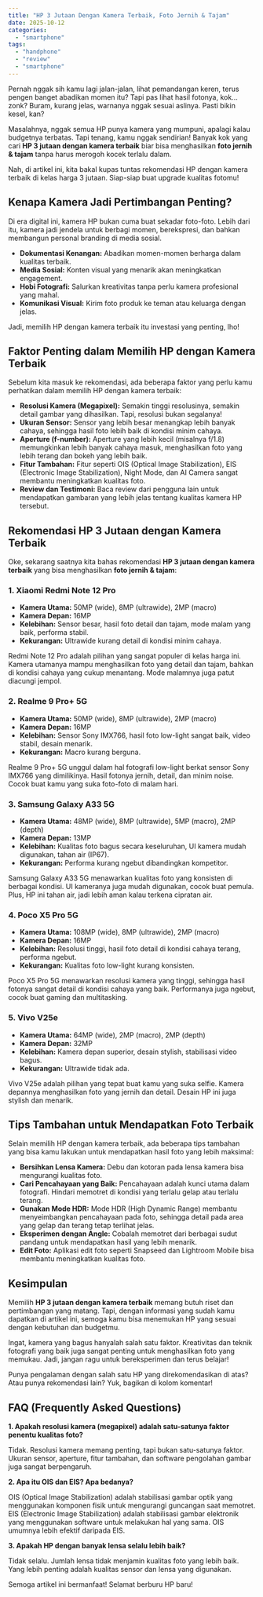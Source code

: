 ```yaml
---
title: "HP 3 Jutaan Dengan Kamera Terbaik, Foto Jernih & Tajam"
date: 2025-10-12
categories: 
  - "smartphone"
tags: 
  - "handphone"
  - "review"
  - "smartphone"
---
```


Pernah nggak sih kamu lagi jalan-jalan, lihat pemandangan keren, terus pengen banget abadikan momen itu? Tapi pas lihat hasil fotonya, kok... zonk? Buram, kurang jelas, warnanya nggak sesuai aslinya. Pasti bikin kesel, kan?

Masalahnya, nggak semua HP punya kamera yang mumpuni, apalagi kalau budgetnya terbatas. Tapi tenang, kamu nggak sendirian! Banyak kok yang cari **HP 3 jutaan dengan kamera terbaik** biar bisa menghasilkan **foto jernih & tajam** tanpa harus merogoh kocek terlalu dalam.

Nah, di artikel ini, kita bakal kupas tuntas rekomendasi HP dengan kamera terbaik di kelas harga 3 jutaan. Siap-siap buat upgrade kualitas fotomu!

## Kenapa Kamera Jadi Pertimbangan Penting?

Di era digital ini, kamera HP bukan cuma buat sekadar foto-foto. Lebih dari itu, kamera jadi jendela untuk berbagi momen, berekspresi, dan bahkan membangun personal branding di media sosial.

- **Dokumentasi Kenangan:** Abadikan momen-momen berharga dalam kualitas terbaik.
- **Media Sosial:** Konten visual yang menarik akan meningkatkan engagement.
- **Hobi Fotografi:** Salurkan kreativitas tanpa perlu kamera profesional yang mahal.
- **Komunikasi Visual:** Kirim foto produk ke teman atau keluarga dengan jelas.

Jadi, memilih HP dengan kamera terbaik itu investasi yang penting, lho!

## Faktor Penting dalam Memilih HP dengan Kamera Terbaik

Sebelum kita masuk ke rekomendasi, ada beberapa faktor yang perlu kamu perhatikan dalam memilih HP dengan kamera terbaik:

- **Resolusi Kamera (Megapixel):** Semakin tinggi resolusinya, semakin detail gambar yang dihasilkan. Tapi, resolusi bukan segalanya!
- **Ukuran Sensor:** Sensor yang lebih besar menangkap lebih banyak cahaya, sehingga hasil foto lebih baik di kondisi minim cahaya.
- **Aperture (f-number):** Aperture yang lebih kecil (misalnya f/1.8) memungkinkan lebih banyak cahaya masuk, menghasilkan foto yang lebih terang dan bokeh yang lebih baik.
- **Fitur Tambahan:** Fitur seperti OIS (Optical Image Stabilization), EIS (Electronic Image Stabilization), Night Mode, dan AI Camera sangat membantu meningkatkan kualitas foto.
- **Review dan Testimoni:** Baca review dari pengguna lain untuk mendapatkan gambaran yang lebih jelas tentang kualitas kamera HP tersebut.

## Rekomendasi HP 3 Jutaan dengan Kamera Terbaik

Oke, sekarang saatnya kita bahas rekomendasi **HP 3 jutaan dengan kamera terbaik** yang bisa menghasilkan **foto jernih & tajam**:

### 1\. Xiaomi Redmi Note 12 Pro

- **Kamera Utama:** 50MP (wide), 8MP (ultrawide), 2MP (macro)
- **Kamera Depan:** 16MP
- **Kelebihan:** Sensor besar, hasil foto detail dan tajam, mode malam yang baik, performa stabil.
- **Kekurangan:** Ultrawide kurang detail di kondisi minim cahaya.

Redmi Note 12 Pro adalah pilihan yang sangat populer di kelas harga ini. Kamera utamanya mampu menghasilkan foto yang detail dan tajam, bahkan di kondisi cahaya yang cukup menantang. Mode malamnya juga patut diacungi jempol.

### 2\. Realme 9 Pro+ 5G

- **Kamera Utama:** 50MP (wide), 8MP (ultrawide), 2MP (macro)
- **Kamera Depan:** 16MP
- **Kelebihan:** Sensor Sony IMX766, hasil foto low-light sangat baik, video stabil, desain menarik.
- **Kekurangan:** Macro kurang berguna.

Realme 9 Pro+ 5G unggul dalam hal fotografi low-light berkat sensor Sony IMX766 yang dimilikinya. Hasil fotonya jernih, detail, dan minim noise. Cocok buat kamu yang suka foto-foto di malam hari.

### 3\. Samsung Galaxy A33 5G

- **Kamera Utama:** 48MP (wide), 8MP (ultrawide), 5MP (macro), 2MP (depth)
- **Kamera Depan:** 13MP
- **Kelebihan:** Kualitas foto bagus secara keseluruhan, UI kamera mudah digunakan, tahan air (IP67).
- **Kekurangan:** Performa kurang ngebut dibandingkan kompetitor.

Samsung Galaxy A33 5G menawarkan kualitas foto yang konsisten di berbagai kondisi. UI kameranya juga mudah digunakan, cocok buat pemula. Plus, HP ini tahan air, jadi lebih aman kalau terkena cipratan air.

### 4\. Poco X5 Pro 5G

- **Kamera Utama:** 108MP (wide), 8MP (ultrawide), 2MP (macro)
- **Kamera Depan:** 16MP
- **Kelebihan:** Resolusi tinggi, hasil foto detail di kondisi cahaya terang, performa ngebut.
- **Kekurangan:** Kualitas foto low-light kurang konsisten.

Poco X5 Pro 5G menawarkan resolusi kamera yang tinggi, sehingga hasil fotonya sangat detail di kondisi cahaya yang baik. Performanya juga ngebut, cocok buat gaming dan multitasking.

### 5\. Vivo V25e

- **Kamera Utama:** 64MP (wide), 2MP (macro), 2MP (depth)
- **Kamera Depan:** 32MP
- **Kelebihan:** Kamera depan superior, desain stylish, stabilisasi video bagus.
- **Kekurangan:** Ultrawide tidak ada.

Vivo V25e adalah pilihan yang tepat buat kamu yang suka selfie. Kamera depannya menghasilkan foto yang jernih dan detail. Desain HP ini juga stylish dan menarik.

## Tips Tambahan untuk Mendapatkan Foto Terbaik

Selain memilih HP dengan kamera terbaik, ada beberapa tips tambahan yang bisa kamu lakukan untuk mendapatkan hasil foto yang lebih maksimal:

- **Bersihkan Lensa Kamera:** Debu dan kotoran pada lensa kamera bisa mengurangi kualitas foto.
- **Cari Pencahayaan yang Baik:** Pencahayaan adalah kunci utama dalam fotografi. Hindari memotret di kondisi yang terlalu gelap atau terlalu terang.
- **Gunakan Mode HDR:** Mode HDR (High Dynamic Range) membantu menyeimbangkan pencahayaan pada foto, sehingga detail pada area yang gelap dan terang tetap terlihat jelas.
- **Eksperimen dengan Angle:** Cobalah memotret dari berbagai sudut pandang untuk mendapatkan hasil yang lebih menarik.
- **Edit Foto:** Aplikasi edit foto seperti Snapseed dan Lightroom Mobile bisa membantu meningkatkan kualitas foto.

## Kesimpulan

Memilih **HP 3 jutaan dengan kamera terbaik** memang butuh riset dan pertimbangan yang matang. Tapi, dengan informasi yang sudah kamu dapatkan di artikel ini, semoga kamu bisa menemukan HP yang sesuai dengan kebutuhan dan budgetmu.

Ingat, kamera yang bagus hanyalah salah satu faktor. Kreativitas dan teknik fotografi yang baik juga sangat penting untuk menghasilkan foto yang memukau. Jadi, jangan ragu untuk bereksperimen dan terus belajar!

Punya pengalaman dengan salah satu HP yang direkomendasikan di atas? Atau punya rekomendasi lain? Yuk, bagikan di kolom komentar!

## FAQ (Frequently Asked Questions)

**1\. Apakah resolusi kamera (megapixel) adalah satu-satunya faktor penentu kualitas foto?**

Tidak. Resolusi kamera memang penting, tapi bukan satu-satunya faktor. Ukuran sensor, aperture, fitur tambahan, dan software pengolahan gambar juga sangat berpengaruh.

**2\. Apa itu OIS dan EIS? Apa bedanya?**

OIS (Optical Image Stabilization) adalah stabilisasi gambar optik yang menggunakan komponen fisik untuk mengurangi guncangan saat memotret. EIS (Electronic Image Stabilization) adalah stabilisasi gambar elektronik yang menggunakan software untuk melakukan hal yang sama. OIS umumnya lebih efektif daripada EIS.

**3\. Apakah HP dengan banyak lensa selalu lebih baik?**

Tidak selalu. Jumlah lensa tidak menjamin kualitas foto yang lebih baik. Yang lebih penting adalah kualitas sensor dan lensa yang digunakan.

Semoga artikel ini bermanfaat! Selamat berburu HP baru!
